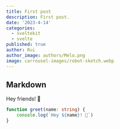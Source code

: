 ```yaml
---
title: First post
description: First post.
date: '2023-4-14'
categories:
  - sveltekit
  - svelte
published: true
author: Rui
author_image: authors/Melo.png
image: carrousel-images/robot-sketch.webp
---
```


## Markdown

Hey friends! 👋

```ts
function greet(name: string) {
	console.log(`Hey ${name}! 👋`)
}
```
